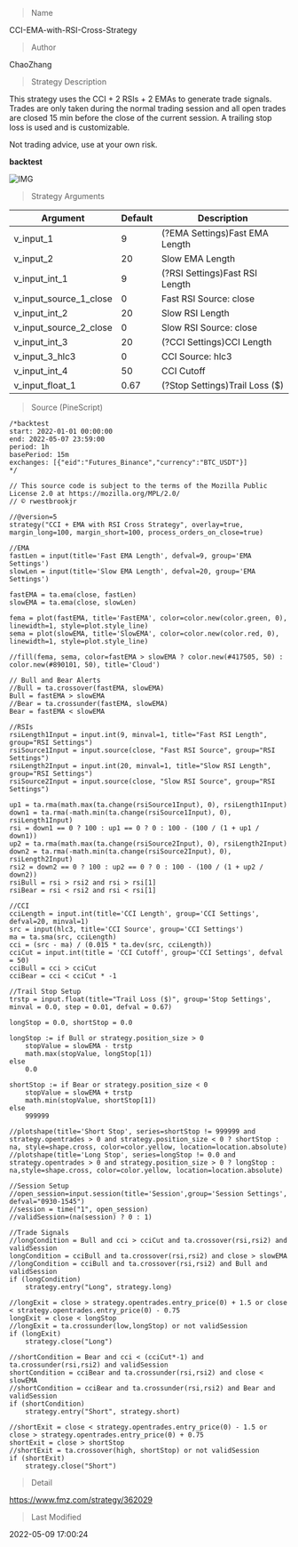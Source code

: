 
> Name

CCI-EMA-with-RSI-Cross-Strategy

> Author

ChaoZhang

> Strategy Description

This strategy uses the CCI + 2 RSIs + 2 EMAs to generate trade signals. Trades are only taken during the normal trading session and all open trades are closed 15 min before the close of the current session. A trailing stop loss is used and is customizable.

Not trading advice, use at your own risk.

**backtest**

 ![IMG](https://www.fmz.com/upload/asset/180a6a543807ef47db2.jpg) 

> Strategy Arguments



|Argument|Default|Description|
|----|----|----|
|v_input_1|9|(?EMA Settings)Fast EMA Length|
|v_input_2|20|Slow EMA Length|
|v_input_int_1|9|(?RSI Settings)Fast RSI Length|
|v_input_source_1_close|0|Fast RSI Source: close|high|low|open|hl2|hlc3|hlcc4|ohlc4|
|v_input_int_2|20|Slow RSI Length|
|v_input_source_2_close|0|Slow RSI Source: close|high|low|open|hl2|hlc3|hlcc4|ohlc4|
|v_input_int_3|20|(?CCI Settings)CCI Length|
|v_input_3_hlc3|0|CCI Source: hlc3|high|low|open|hl2|close|hlcc4|ohlc4|
|v_input_int_4|50|CCI Cutoff|
|v_input_float_1|0.67|(?Stop Settings)Trail Loss ($)|


> Source (PineScript)

``` pinescript
/*backtest
start: 2022-01-01 00:00:00
end: 2022-05-07 23:59:00
period: 1h
basePeriod: 15m
exchanges: [{"eid":"Futures_Binance","currency":"BTC_USDT"}]
*/

// This source code is subject to the terms of the Mozilla Public License 2.0 at https://mozilla.org/MPL/2.0/
// © rwestbrookjr

//@version=5
strategy("CCI + EMA with RSI Cross Strategy", overlay=true, margin_long=100, margin_short=100, process_orders_on_close=true)

//EMA
fastLen = input(title='Fast EMA Length', defval=9, group='EMA Settings')
slowLen = input(title='Slow EMA Length', defval=20, group='EMA Settings')

fastEMA = ta.ema(close, fastLen)
slowEMA = ta.ema(close, slowLen)

fema = plot(fastEMA, title='FastEMA', color=color.new(color.green, 0), linewidth=1, style=plot.style_line)
sema = plot(slowEMA, title='SlowEMA', color=color.new(color.red, 0), linewidth=1, style=plot.style_line)

//fill(fema, sema, color=fastEMA > slowEMA ? color.new(#417505, 50) : color.new(#890101, 50), title='Cloud')

// Bull and Bear Alerts
//Bull = ta.crossover(fastEMA, slowEMA)
Bull = fastEMA > slowEMA
//Bear = ta.crossunder(fastEMA, slowEMA)
Bear = fastEMA < slowEMA

//RSIs
rsiLength1Input = input.int(9, minval=1, title="Fast RSI Length", group="RSI Settings")
rsiSource1Input = input.source(close, "Fast RSI Source", group="RSI Settings")
rsiLength2Input = input.int(20, minval=1, title="Slow RSI Length", group="RSI Settings")
rsiSource2Input = input.source(close, "Slow RSI Source", group="RSI Settings")

up1 = ta.rma(math.max(ta.change(rsiSource1Input), 0), rsiLength1Input)
down1 = ta.rma(-math.min(ta.change(rsiSource1Input), 0), rsiLength1Input)
rsi = down1 == 0 ? 100 : up1 == 0 ? 0 : 100 - (100 / (1 + up1 / down1))
up2 = ta.rma(math.max(ta.change(rsiSource2Input), 0), rsiLength2Input)
down2 = ta.rma(-math.min(ta.change(rsiSource2Input), 0), rsiLength2Input)
rsi2 = down2 == 0 ? 100 : up2 == 0 ? 0 : 100 - (100 / (1 + up2 / down2))
rsiBull = rsi > rsi2 and rsi > rsi[1]
rsiBear = rsi < rsi2 and rsi < rsi[1]

//CCI
cciLength = input.int(title='CCI Length', group='CCI Settings', defval=20, minval=1)
src = input(hlc3, title='CCI Source', group='CCI Settings')
ma = ta.sma(src, cciLength)
cci = (src - ma) / (0.015 * ta.dev(src, cciLength))
cciCut = input.int(title = 'CCI Cutoff', group='CCI Settings', defval = 50)
cciBull = cci > cciCut
cciBear = cci < cciCut * -1

//Trail Stop Setup
trstp = input.float(title="Trail Loss ($)", group='Stop Settings', minval = 0.0, step = 0.01, defval = 0.67)

longStop = 0.0, shortStop = 0.0

longStop := if Bull or strategy.position_size > 0
    stopValue = slowEMA - trstp
    math.max(stopValue, longStop[1])
else
    0.0

shortStop := if Bear or strategy.position_size < 0
    stopValue = slowEMA + trstp
    math.min(stopValue, shortStop[1])
else
    999999
    
//plotshape(title='Short Stop', series=shortStop != 999999 and strategy.opentrades > 0 and strategy.position_size < 0 ? shortStop : na, style=shape.cross, color=color.yellow, location=location.absolute)
//plotshape(title='Long Stop', series=longStop != 0.0 and strategy.opentrades > 0 and strategy.position_size > 0 ? longStop : na,style=shape.cross, color=color.yellow, location=location.absolute)

//Session Setup
//open_session=input.session(title='Session',group='Session Settings', defval="0930-1545")
//session = time("1", open_session)
//validSession=(na(session) ? 0 : 1)

//Trade Signals
//longCondition = Bull and cci > cciCut and ta.crossover(rsi,rsi2) and validSession
longCondition = cciBull and ta.crossover(rsi,rsi2) and close > slowEMA
//longCondition = cciBull and ta.crossover(rsi,rsi2) and Bull and validSession
if (longCondition)
    strategy.entry("Long", strategy.long)
    
//longExit = close > strategy.opentrades.entry_price(0) + 1.5 or close < strategy.opentrades.entry_price(0) - 0.75
longExit = close < longStop
//longExit = ta.crossunder(low,longStop) or not validSession
if (longExit)
    strategy.close("Long")

//shortCondition = Bear and cci < (cciCut*-1) and ta.crossunder(rsi,rsi2) and validSession
shortCondition = cciBear and ta.crossunder(rsi,rsi2) and close < slowEMA
//shortCondition = cciBear and ta.crossunder(rsi,rsi2) and Bear and validSession
if (shortCondition)
    strategy.entry("Short", strategy.short)

//shortExit = close < strategy.opentrades.entry_price(0) - 1.5 or close > strategy.opentrades.entry_price(0) + 0.75
shortExit = close > shortStop
//shortExit = ta.crossover(high, shortStop) or not validSession
if (shortExit)
    strategy.close("Short")

```

> Detail

https://www.fmz.com/strategy/362029

> Last Modified

2022-05-09 17:00:24
